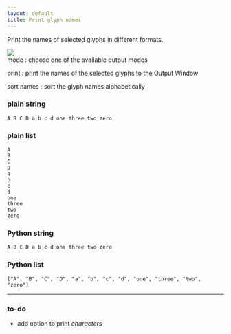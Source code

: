 ```yaml
---
layout: default
title: Print glyph names
---
```


Print the names of selected glyphs in different formats.

<div class='container'>

<div class='screenshot'>
  <img src='/images/glyphs/namesPrint.png' />
</div>

<div class='captions' markdown='1'>
mode
: choose one of the available output modes

print
: print the names of the selected glyphs to the Output Window

sort names
: sort the glyph names alphabetically
</div>

</div>

### plain string

```
A B C D a b c d one three two zero
```

### plain list

```
A
B
C
D
a
b
c
d
one
three
two
zero
```

### Python string

```
A B C D a b c d one three two zero
```

### Python list

```
["A", "B", "C", "D", "a", "b", "c", "d", "one", "three", "two", "zero"]
```

- - -

### to-do

- add option to print *characters*
